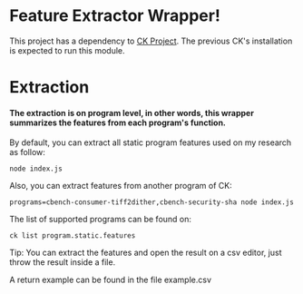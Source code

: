 # Feature Extractor Wrapper!

This project has a dependency to [CK Project](https://github.com/ctuning/ck). The previous CK's installation is expected to run this module.

Extraction
=============
#### The extraction is on program level, in other words, this wrapper summarizes the features from each program's function.


By default, you can extract all static program features used on my research as follow:
```
node index.js
```
Also, you can extract features from another program of CK:
```
programs=cbench-consumer-tiff2dither,cbench-security-sha node index.js
```
The list of supported programs can be found on:
```
ck list program.static.features
```
Tip: You can extract the features and open the result on a csv editor, just throw the result inside a file.

A return example can be found in the file example.csv